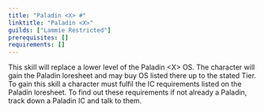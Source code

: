 ```yaml
---
title: "Paladin <X> #"
linktitle: "Paladin <X>"
guilds: ["Lammie Restricted"]
prerequisites: []
requirements: []
---
```

This skill will replace a lower level of the Paladin \<X> OS. The character will gain the Paladin loresheet and may buy OS listed there up to the stated Tier. To gain this skill a character must fulfil the IC requirements listed on the Paladin loresheet. To find out these requirements if not already a Paladin, track down a Paladin IC and talk to them.